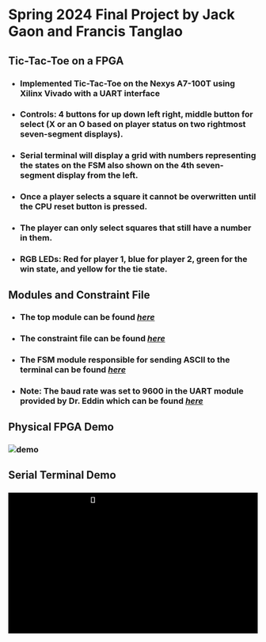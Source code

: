 # Spring 2024 Final Project by Jack Gaon and Francis Tanglao

## Tic-Tac-Toe on a FPGA
- ### Implemented Tic-Tac-Toe on the Nexys A7-100T using Xilinx Vivado with a UART interface
- ### Controls: 4 buttons for up down left right, middle button for select (X or an O based on player status on two rightmost seven-segment displays).
- ### Serial terminal will display a grid with numbers representing the states on the FSM also shown on the 4th seven-segment display from the left.
- ### Once a player selects a square it cannot be overwritten until the CPU reset button is pressed.
- ### The player can only select squares that still have a number in them.
- ### RGB LEDs: Red for player 1, blue for player 2, green for the win state, and yellow for the tie state.

## Modules and Constraint File
- ### The top module can be found [*here*](https://github.com/fctanglao/DigitalLogicDesignUsingVerilogLabs/blob/main/Final%20Project/tictactoe_main.v)
- ### The constraint file can be found [*here*](https://github.com/fctanglao/DigitalLogicDesignUsingVerilogLabs/blob/main/Final%20Project/Nexys-A7-100T-Master.xdc)
- ### The FSM module responsible for sending ASCII to the terminal can be found [*here*](https://github.com/fctanglao/DigitalLogicDesignUsingVerilogLabs/blob/main/Final%20Project/tictactoe_uart.v)
- ### Note: The baud rate was set to 9600 in the UART module provided by Dr. Eddin which can be found [*here*](https://github.com/aseddin/3300L_lab_guides/tree/main/lab12/starter%20code)

## Physical FPGA Demo 
### ![demo](https://github.com/fctanglao/DigitalLogicDesignUsingVerilogLabs/blob/main/Final%20Project/TicTacToeDemo.gif)

## Serial Terminal Demo 
### ![demo](https://github.com/fctanglao/DigitalLogicDesignUsingVerilogLabs/blob/main/Final%20Project/TeraTermSerial.gif)


